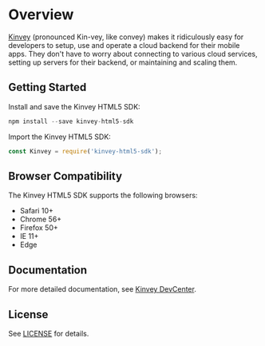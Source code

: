 # Overview

[Kinvey](http://www.kinvey.com) (pronounced Kin-vey, like convey) makes it ridiculously easy for developers to setup, use and operate a cloud backend for their mobile apps. They don't have to worry about connecting to various cloud services, setting up servers for their backend, or maintaining and scaling them.

## Getting Started

Install and save the Kinvey HTML5 SDK:

```javascript
npm install --save kinvey-html5-sdk
```

Import the Kinvey HTML5 SDK:

```javascript
const Kinvey = require('kinvey-html5-sdk');
```

## Browser Compatibility

The Kinvey HTML5 SDK supports the following browsers:

- Safari 10+
- Chrome 56+
- Firefox 50+
- IE 11+
- Edge

## Documentation

For more detailed documentation, see [Kinvey DevCenter](http://devcenter.kinvey.com/html5).

## License

See [LICENSE](LICENSE) for details.

